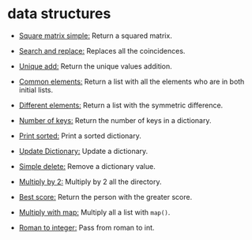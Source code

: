 # data structures



* [Square matrix simple:](./0-square_matrix_simple.py) Return a squared matrix.

* [Search and replace:](./1-search_replace.py) Replaces all the coincidences.

* [Unique add:](./2-uniq_add.py) Return the unique values addition.

* [Common elements:](./3-common_elements.py) Return a list with all the elements who are in both initial lists.

* [Different elements:](./4-only_diff_elements.py) Return a list with the symmetric difference.

* [Number of keys:](./5-number_keys.py) Return the number of keys in a dictionary.

* [Print sorted:](./6-print_sorted_dictionary.py) Print a sorted dictionary.

* [Update Dictionary:](./7-update_dictionary.py) Update a dictionary.

* [Simple delete:](./8-simple_delete.py) Remove a dictionary value.

* [Multiply by 2:](./9-multiply_by_2.py) Multiply by 2 all the directory.

* [Best score:](./10-best_score.py) Return the person with the greater score.

* [Multiply with map:](./11-multiply_list_map.py) Multiply all a list with `map()`.

* [Roman to integer:](./12-roman_to_int.py) Pass from roman to int.
